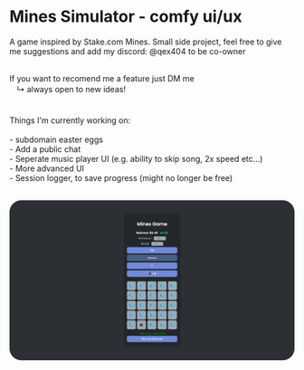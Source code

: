 # Mines Simulator - comfy ui/ux
A game inspired by Stake.com Mines. Small side project, feel free to give me suggestions and add my discord: @qex404 to be co-owner

<br />   
If you want to recomend me a feature just DM me
<br />
ㅤ↳ always open to new ideas!
<br />
 ㅤ<br />
<br />
Things I'm currently working on:<br />
<br />
	-  subdomain easter eggs<br />
 	-  Add a public chat<br />
  	-  Seperate music player UI (e.g. ability to skip song, 2x speed etc...)<br />
   	-  More advanced UI<br />
    	-  Session logger, to save progress (might no longer be free)<br />
     <br />
     
![preview](https://github.com/noireeth/Mines-Simulator_comfy-ui/blob/main/media/preview.png?raw=true)
